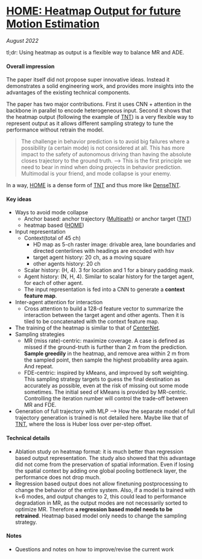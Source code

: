 # [HOME: Heatmap Output for future Motion Estimation](https://arxiv.org/abs/2105.10968)

_August 2022_

tl;dr: Using heatmap as output is a flexible way to balance MR and ADE. 

#### Overall impression
The paper itself did not propose super innovative ideas. Instead it demonstrates a solid engineering work, and provides more insights into the advantages of the existing technical components.

The paper has two major contributions. First it uses CNN + attention in the backbone in parallel to encode heterogeneous input. Second it shows that the heatmap output (following the example of [TNT](tnt.md)) is a very flexible way to  represent output as it allows different sampling strategy to tune the performance without retrain the model.

> The challenge in behavior prediction is to avoid big failures where a possibility (a certain mode) is not considered at all. This has more impact to the safety of autonomous driving than having the absolute closes trajectory to the ground truth. --> This is the first principle we need to bear in mind when doing projects in behavior prediction. Multimodal is your friend, and mode collapse is your enemy.

In a way, [HOME](home.md) is a dense form of [TNT](tnt.md) and thus more like [DenseTNT](densetnt.md).

#### Key ideas
- Ways to avoid mode collapse
	- Anchor based: anchor trajectory ([Multipath](multipath.md)) or anchor target ([TNT](tnt.md))
	- heatmap based ([HOME](home.md))
- Input representation 
	- Context(total of 45 ch)
		- HD map as 5-ch raster image: drivable area, lane boundaries and directed centerlines with headings are encoded with hsv
		- target agent history: 20 ch, as a moving square
		- other agents history: 20 ch
	- Scalar history: (H, 4). 3 for location and 1 for a binary padding mask.
	- Agent history: (N, H, 4). Similar to scalar history for the target agent, for each of other agent.
	- The input representation is fed into a CNN to generate a **context feature map**.
- Inter-agent attention for interaction
	- Cross attention to build a 128-d feature vector to summarize the interaction between the target agent and other agents. Then it is tiled to be concatenated with the context feature map.
- The training of the heatmap is similar to that of [CenterNet](centernet.md).
- Sampling strategies
	- MR (miss rate)-centric: maximize coverage. A case is defined as missed if the ground-truth is further than 2 m from the prediction. **Sample greedily** in the heatmap, and remove area within 2 m from the sampled point, then sample the highest probability area again. And repeat. 
	- FDE-centric: inspired by kMeans, and improved by soft weighting. This sampling strategy targets to guess the final destination as accurately as possible, even at the risk of missing out some mode sometimes. The initial seed of kMeans is provided by MR-centric. Controlling the iteration number will control the trade-off between MR and FDE.
- Generation of full trajectory with MLP --> How the separate model of full trajectory generation is trained is not detailed here. Maybe like that of [TNT](tnt.md), where the loss is Huber loss over per-step offset.

#### Technical details
- Ablation study on heatmap format: it is much better than regression based output representation. The study also showed that this advantage did not come from the preservation of spatial information. Even if losing the spatial context by adding one global pooling bottleneck layer, the performance does not drop much.
- Regression based output does not allow finetuning postprocessing to change the behavior of the entire system. Also, if a model is trained with k=6 modes, and output changes to 2, this could lead to performance degradation in MR, as the output modes are not necessarily sorted to optimize MR. Therefore **a regression based model needs to be retrained**. Heatmap based model only needs to change the sampling strategy.

#### Notes
- Questions and notes on how to improve/revise the current work
